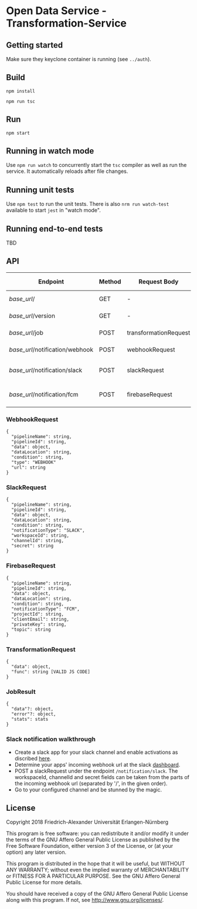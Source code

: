# Open Data Service - Transformation-Service

## Getting started

Make sure they keyclone container is running (see `../auth`).

## Build

`npm install`

`npm run tsc`

## Run

`npm start`

## Running in watch mode

Use `npm run watch` to concurrently start the `tsc` compiler as well as run the service. It automatically reloads after file changes.

## Running unit tests

Use `npm test` to run the unit tests. There is also `nrm run watch-test` available to start `jest` in "watch mode".

## Running end-to-end tests

TBD

## API
| Endpoint  | Method  | Request Body  | Response Body | Description |
|---|---|---|---|---|
| *base_url*/ | GET | - | text | Get health status |
| *base_url*/version | GET | - | text | Get service version |
| *base_url*/job | POST | transformationRequest | jobResult | Trigger execution |
| *base_url*/notification/webhook | POST | webhookRequest | - | Trigger webhook |
| *base_url*/notification/slack | POST | slackRequest | - | Trigger slack notification |
| *base_url*/notification/fcm | POST | firebaseRequest | - | Trigger firebase notification |


### WebhookRequest
```
{
  "pipelineName": string,
  "pipelineId": string,
  "data": object,
  "dataLocation": string,
  "condition": string,
  "type": "WEBHOOK"
  "url": string
}
```

### SlackRequest
```
{
  "pipelineName": string,
  "pipelineId": string,
  "data": object,
  "dataLocation": string,
  "condition": string,
  "notificationType": "SLACK",
  "workspaceId": string,
  "channelId": string,
  "secret": string
}
```

### FirebaseRequest
```
{
  "pipelineName": string,
  "pipelineId": string,
  "data": object,
  "dataLocation": string,
  "condition": string,
  "notificationType": "FCM",
  "projectId": string,
  "clientEmail": string,
  "privateKey": string,
  "topic": string
}
```


### TransformationRequest
```
{
  "data": object,
  "func": string [VALID JS CODE]
}
```

### JobResult 
```
{
  "data"?: object,
  "error"?: object,
  "stats": stats
}
```

### Slack notification walkthrough
* Create a slack app for your slack channel and enable activations as discribed [here](https://api.slack.com/messaging/webhooks).
* Determine your apps' incoming webhook url at the slack [dashboard](https://api.slack.com/apps).
* POST a slackRequest under the endpoint ```/notification/slack```. The workspaceId, channelId and secret fields can be taken from the parts of the incoming webhook url (separated by '/', in the given order).
* Go to your configured channel and be stunned by the magic. 

## License

Copyright 2018 Friedrich-Alexander Universität Erlangen-Nürnberg

This program is free software: you can redistribute it and/or modify
it under the terms of the GNU Affero General Public License as
published by the Free Software Foundation, either version 3 of the
License, or (at your option) any later version.

This program is distributed in the hope that it will be useful,
but WITHOUT ANY WARRANTY; without even the implied warranty of
MERCHANTABILITY or FITNESS FOR A PARTICULAR PURPOSE. See the
GNU Affero General Public License for more details.

You should have received a copy of the GNU Affero General Public License
along with this program. If not, see <http://www.gnu.org/licenses/>.
